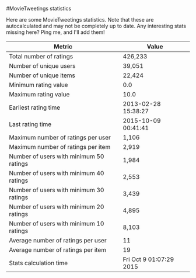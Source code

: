 #MovieTweetings statistics

Here are some MovieTweetings statistics. Note that these are autocalculated and may not be completely up to date. Any interesting stats missing here? Ping me, and I'll add them!

Metric | Value
--- | ---
Total number of ratings                 | 426,233
Number of unique users                  | 39,051
Number of unique items                  | 22,424
Minimum rating value                    | 0.0
Maximum rating value                    | 10.0
Earliest rating time                    | 2013-02-28 15:38:27
Last rating time                        | 2015-10-09 00:41:41
Maximum number of ratings per user      | 1,106
Maximum number of ratings per item      | 2,919
Number of users with minimum 50 ratings | 1,984
Number of users with minimum 40 ratings | 2,553
Number of users with minimum 30 ratings | 3,439
Number of users with minimum 20 ratings | 4,895
Number of users with minimum 10 ratings | 8,103
Average number of ratings per user      | 11
Average number of ratings per item      | 19
Stats calculation time                  | Fri Oct  9 01:07:29 2015

